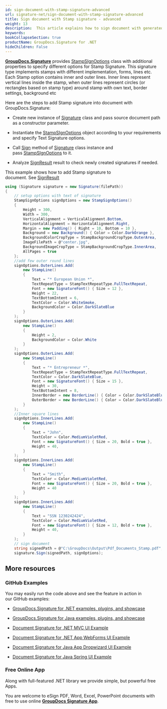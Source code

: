 ```yaml
---
id: sign-document-with-stamp-signature-advanced
url: signature-net/sign-document-with-stamp-signature-advanced
title: Sign document with Stamp signature - advanced
weight: 13
description:  This article explains how to sign document with generated Stamp electronic signatures using advanced options with GroupDocs.Signature API.
keywords: 
bookCollapseSection: true
productName: GroupDocs.Signature for .NET
hideChildren: False
---
```

[**GroupDocs.Signature**](https://products.groupdocs.com/signature/net) provides [StampSIgnOptions](https://apireference.groupdocs.com/net/signature/groupdocs.signature.options/stampsignoptions) class with additional properties to specify different options for Stamp Signature. This signature type implements stamps with different implementation, forms, lines etc. Each Stamp option contains inner and outer lines. Inner lines represent vertical lines inside the stamp, when outer lines represent circles (or rectangles based on stamp type) around stamp with own text, border settings, background etc

Here are the steps to add Stamp signature into document with GroupDocs.Signature:

*   Create new instance of [Signature](https://apireference.groupdocs.com/net/signature/groupdocs.signature/signature) class and pass source document path as a constructor parameter.
    
*   Instantiate the [StampSIgnOptions](https://apireference.groupdocs.com/net/signature/groupdocs.signature.options/stampsignoptions) object according to your requirements and specify Text Signature options.
    
*   Call [Sign](https://apireference.groupdocs.com/net/signature/groupdocs.signature/signature/methods/sign) method of [Signature](https://apireference.groupdocs.com/net/signature/groupdocs.signature/signature) class instance and pass [StampSIgnOptions](https://apireference.groupdocs.com/net/signature/groupdocs.signature.options/stampsignoptions) to it.
    
*   Analyze [SignResult](https://apireference.groupdocs.com/net/signature/groupdocs.signature.domain/signresult) result to check newly created signatures if needed.   
    

This example shows how to add Stamp signature to document. See [SignResult](https://apireference.groupdocs.com/net/signature/groupdocs.signature.domain/signresult)

```csharp
using (Signature signature = new Signature(filePath))
{
    // setup options with text of signature
    StampSignOptions signOptions = new StampSignOptions()
    {
        Height = 300,
        Width = 300,
        VerticalAlignment = VerticalAlignment.Bottom,
        HorizontalAlignment = HorizontalAlignment.Right,
        Margin = new Padding() { Right = 10, Bottom = 10 },
        Background = new Background() { Color = Color.DarkOrange },
        BackgroundColorCropType = StampBackgroundCropType.OuterArea,
        ImageFilePath = @"center.jpg",
        BackgroundImageCropType = StampBackgroundCropType.InnerArea,
        AllPages = true
    };
    //add few outer round lines
    signOptions.OuterLines.Add(
        new StampLine()
        {
            Text = "* European Union *",
            TextRepeatType = StampTextRepeatType.FullTextRepeat,
            Font = new SignatureFont() { Size = 12 },
            Height = 22,
            TextBottomIntent = 6,
            TextColor = Color.WhiteSmoke,
            BackgroundColor = Color.DarkSlateBlue
        }
    );
    signOptions.OuterLines.Add(
        new StampLine()
        {
            Height = 2,
            BackgroundColor = Color.White
        }
    );
    signOptions.OuterLines.Add(
        new StampLine()
        {
            Text = "* Entrepreneur *",
            TextRepeatType = StampTextRepeatType.FullTextRepeat,
            TextColor = Color.DarkSlateBlue,
            Font = new SignatureFont() { Size = 15 },
            Height = 30,
            TextBottomIntent = 8,
            InnerBorder = new BorderLine() { Color = Color.DarkSlateBlue, DashStyle = DashStyle.Dot },
            OuterBorder = new BorderLine() { Color = Color.DarkSlateBlue },
        }
    );
    //Inner square lines
    signOptions.InnerLines.Add(
        new StampLine()
        { 
            Text = "John",
            TextColor = Color.MediumVioletRed,
            Font = new SignatureFont() { Size = 20, Bold = true },
            Height = 40,
        }
    );
    signOptions.InnerLines.Add(
        new StampLine()
        {
            Text = "Smith",
            TextColor = Color.MediumVioletRed,
            Font = new SignatureFont() { Size = 20, Bold = true },
            Height = 40
        }
    );
    signOptions.InnerLines.Add(
        new StampLine()
        {
            Text = "SSN 1230242424",
            TextColor = Color.MediumVioletRed,
            Font = new SignatureFont() { Size = 12, Bold = true },
            Height = 40,
        }
    );
    // sign document
    string signedPath = @"C:\GroupDocs\Output\Pdf_Documents_Stamp.pdf";
    signature.Sign(signedPath, signOptions);
```

## More resources

### GitHub Examples 

You may easily run the code above and see the feature in action in our GitHub examples:

*   [GroupDocs.Signature for .NET examples, plugins, and showcase](https://github.com/groupdocs-signature/GroupDocs.Signature-for-.NET)
    
*   [GroupDocs.Signature for Java examples, plugins, and showcase](https://github.com/groupdocs-signature/GroupDocs.Signature-for-Java)
    
*   [Document Signature for .NET MVC UI Example](https://github.com/groupdocs-signature/GroupDocs.Signature-for-.NET-MVC) 
    
*   [Document Signature for .NET App WebForms UI Example](https://github.com/groupdocs-signature/GroupDocs.Signature-for-.NET-WebForms)
    
*   [Document Signature for Java App Dropwizard UI Example](https://github.com/groupdocs-signature/GroupDocs.Signature-for-Java-Dropwizard)
    
*   [Document Signature for Java Spring UI Example](https://github.com/groupdocs-signature/GroupDocs.Signature-for-Java-Spring)
    

### Free Online App 

Along with full-featured .NET library we provide simple, but powerful free Apps.

You are welcome to eSign PDF, Word, Excel, PowerPoint documents with free to use online **[GroupDocs Signature App](https://products.groupdocs.app/signature)**.
